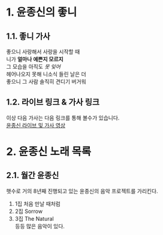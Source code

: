 # 1. 윤종신의 좋니

## 1.1. 좋니 가사 

좋으니 사랑해서 사랑을 시작할 때<br> 
니가 **얼마나 예쁜지 모르지**<br>
그 모습을 아직도 _못 잊어_<br>
헤어나오지 못해 니소식 들린 날은 더<br>
좋으니 그 사람 솔직히 견디기 버거워<br>

## 1.2. 라이브 링크 & 가사 링크
이상 다음 가사는 다음 링크를 통해 볼수가 있습니다.<br>
[윤종신 라이브 및 가사 영상](https://www.youtube.com/watch?v=jy_UiIQn_d0)


# 2. 윤종신 노래 목록 

## 2.1. 월간 윤종신 

햇수로 거의 8년째 진행되고 있는 윤종신의 음악 프로젝트를 가리킨다.<br>

1. 1집 처음 만날 때처럼<br>
2. 2집 Sorrow <br>
3. 3집 The Natural<br> 
등등 많은 음악이 있다.
